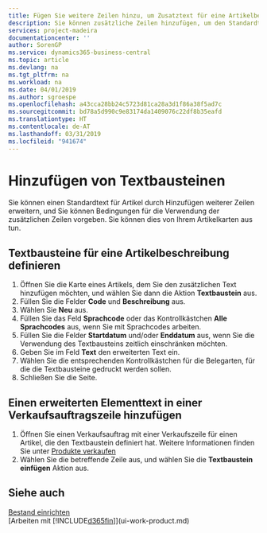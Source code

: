 ```yaml
---
title: Fügen Sie weitere Zeilen hinzu, um Zusatztext für eine Artikelbeschreibung zu definieren| Microsoft Docs
description: Sie können zusätzliche Zeilen hinzufügen, um den Standardtext zu erweitern, der einen Artikel enthält.
services: project-madeira
documentationcenter: ''
author: SorenGP
ms.service: dynamics365-business-central
ms.topic: article
ms.devlang: na
ms.tgt_pltfrm: na
ms.workload: na
ms.date: 04/01/2019
ms.author: sgroespe
ms.openlocfilehash: a43cca28bb24c5723d81ca28a3d1f86a38f5ad7c
ms.sourcegitcommit: bd78a5d990c9e83174da1409076c22df8b35eafd
ms.translationtype: HT
ms.contentlocale: de-AT
ms.lasthandoff: 03/31/2019
ms.locfileid: "941674"
---
```

# <a name="add-extended-item-text"></a>Hinzufügen von Textbausteinen
Sie können einen Standardtext für Artikel durch Hinzufügen weiterer Zeilen erweitern, und Sie können Bedingungen für die Verwendung der zusätzlichen Zeilen vorgeben. Sie können dies von Ihrem Artikelkarten aus tun.

## <a name="to-define-extended-text-for-an-item-description"></a>Textbausteine für eine Artikelbeschreibung definieren
1. Öffnen Sie die Karte eines Artikels, dem Sie den zusätzlichen Text hinzufügen möchten, und wählen Sie dann die Aktion **Textbaustein** aus.
2. Füllen Sie die Felder **Code** und **Beschreibung** aus.
3. Wählen Sie **Neu** aus.
4. Füllen Sie das Feld **Sprachcode** oder das Kontrollkästchen **Alle Sprachcodes** aus, wenn Sie mit Sprachcodes arbeiten.
5. Füllen Sie die Felder **Startdatum** und/oder **Enddatum** aus, wenn Sie die Verwendung des Textbausteins zeitlich einschränken möchten.
6. Geben Sie im Feld **Text** den erweiterten Text ein.
7. Wählen Sie die entsprechenden Kontrollkästchen für die Belegarten, für die die Textbausteine gedruckt werden sollen.
8. Schließen Sie die Seite.

## <a name="to-add-an-extended-item-text-on-a-sales-order-line"></a>Einen erweiterten Elementtext in einer Verkaufsauftragszeile hinzufügen
1. Öffnen Sie einen Verkaufsauftrag mit einer Verkaufszeile für einen Artikel, die den Textbaustein definiert hat. Weitere Informationen finden Sie unter [Produkte verkaufen](sales-how-sell-products.md)
2. Wählen Sie die betreffende Zeile aus, und wählen Sie die **Textbaustein einfügen** Aktion aus.

## <a name="see-also"></a>Siehe auch
[Bestand einrichten](inventory-setup-inventory.md)  
[Arbeiten mit [!INCLUDE[d365fin](includes/d365fin_md.md)]](ui-work-product.md)
